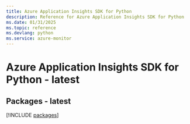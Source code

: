 ```yaml
---
title: Azure Application Insights SDK for Python
description: Reference for Azure Application Insights SDK for Python
ms.date: 01/31/2025
ms.topic: reference
ms.devlang: python
ms.service: azure-monitor
---
```

# Azure Application Insights SDK for Python - latest
## Packages - latest
[!INCLUDE [packages](application-insights-index.md)]